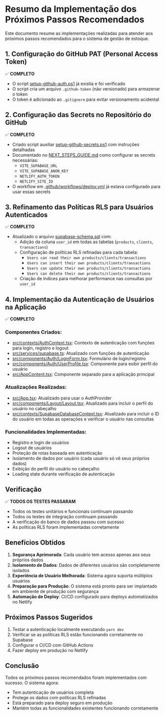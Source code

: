 # Resumo da Implementação dos Próximos Passos Recomendados

Este documento resume as implementações realizadas para atender aos próximos passos recomendados para o sistema de gestão de estoque.

## 1. Configuração do GitHub PAT (Personal Access Token)

✅ **COMPLETO**

- O script [setup-github-auth.ps1](file://C:/Users/perei/OneDrive/%C3%81rea%20de%20Trabalho/Atelie/setup-github-auth.ps1) já existia e foi verificado
- O script cria um arquivo `.github-token` (não versionado) para armazenar o token
- O token é adicionado ao `.gitignore` para evitar versionamento acidental

## 2. Configuração das Secrets no Repositório do GitHub

✅ **COMPLETO**

- Criado script auxiliar [setup-github-secrets.ps1](file://C:/Users/perei/OneDrive/%C3%81rea%20de%20Trabalho/Atelie/setup-github-secrets.ps1) com instruções detalhadas
- Documentado no [NEXT_STEPS_GUIDE.md](file://C:/Users/perei/OneDrive/%C3%81rea%20de%20Trabalho/Atelie/NEXT_STEPS_GUIDE.md) como configurar as secrets necessárias:
  - `VITE_SUPABASE_URL`
  - `VITE_SUPABASE_ANON_KEY`
  - `NETLIFY_AUTH_TOKEN`
  - `NETLIFY_SITE_ID`
- O workflow em [.github/workflows/deploy.yml](file://C:/Users/perei/OneDrive/%C3%81rea%20de%20Trabalho/Atelie/.github/workflows/deploy.yml) já estava configurado para usar essas secrets

## 3. Refinamento das Políticas RLS para Usuários Autenticados

✅ **COMPLETO**

- Atualizado o arquivo [supabase-schema.sql](file://C:/Users/perei/OneDrive/%C3%81rea%20de%20Trabalho/Atelie/supabase-schema.sql) com:
  - Adição da coluna `user_id` em todas as tabelas (`products`, `clients`, `transactions`)
  - Configuração de políticas RLS refinadas para cada tabela:
    - `Users can read their own products/clients/transactions`
    - `Users can insert their own products/clients/transactions`
    - `Users can update their own products/clients/transactions`
    - `Users can delete their own products/clients/transactions`
  - Criação de índices para melhorar performance nas consultas por `user_id`

## 4. Implementação da Autenticação de Usuários na Aplicação

✅ **COMPLETO**

### Componentes Criados:
- [src/contexts/AuthContext.tsx](file://C:/Users/perei/OneDrive/%C3%81rea%20de%20Trabalho/Atelie/src/contexts/AuthContext.tsx): Contexto de autenticação com funções para login, registro e logout
- [src/services/supabase.ts](file://C:/Users/perei/OneDrive/%C3%81rea%20de%20Trabalho/Atelie/src/services/supabase.ts): Atualizado com funções de autenticação
- [src/components/Auth/LoginForm.tsx](file://C:/Users/perei/OneDrive/%C3%81rea%20de%20Trabalho/Atelie/src/components/Auth/LoginForm.tsx): Formulário de login/registro
- [src/components/Auth/UserProfile.tsx](file://C:/Users/perei/OneDrive/%C3%81rea%20de%20Trabalho/Atelie/src/components/Auth/UserProfile.tsx): Componente para exibir perfil do usuário
- [src/AppContent.tsx](file://C:/Users/perei/OneDrive/%C3%81rea%20de%20Trabalho/Atelie/src/AppContent.tsx): Componente separado para a aplicação principal

### Atualizações Realizadas:
- [src/App.tsx](file://C:/Users/perei/OneDrive/%C3%81rea%20de%20Trabalho/Atelie/src/App.tsx): Atualizado para usar o AuthProvider
- [src/components/Layout/Layout.tsx](file://C:/Users/perei/OneDrive/%C3%81rea%20de%20Trabalho/Atelie/src/components/Layout/Layout.tsx): Atualizado para incluir o perfil do usuário no cabeçalho
- [src/contexts/SupabaseDatabaseContext.tsx](file://C:/Users/perei/OneDrive/%C3%81rea%20de%20Trabalho/Atelie/src/contexts/SupabaseDatabaseContext.tsx): Atualizado para incluir o ID do usuário em todas as operações e verificar o usuário nas consultas

### Funcionalidades Implementadas:
- Registro e login de usuários
- Logout de usuários
- Proteção de rotas baseada em autenticação
- Isolamento de dados por usuário (cada usuário só vê seus próprios dados)
- Exibição do perfil do usuário no cabeçalho
- Loading state durante verificação de autenticação

## Verificação

✅ **TODOS OS TESTES PASSARAM**

- Todos os testes unitários e funcionais continuam passando
- Todos os testes de integração continuam passando
- A verificação do banco de dados passou com sucesso
- As políticas RLS foram implementadas corretamente

## Benefícios Obtidos

1. **Segurança Aprimorada**: Cada usuário tem acesso apenas aos seus próprios dados
2. **Isolamento de Dados**: Dados de diferentes usuários são completamente isolados
3. **Experiência de Usuário Melhorada**: Sistema agora suporta múltiplos usuários
4. **Preparação para Produção**: O sistema está pronto para ser implantado em ambiente de produção com segurança
5. **Automação de Deploy**: CI/CD configurado para deploys automatizados no Netlify

## Próximos Passos Sugeridos

1. Testar a autenticação localmente executando `yarn dev`
2. Verificar se as políticas RLS estão funcionando corretamente no Supabase
3. Configurar o CI/CD com GitHub Actions
4. Fazer deploy em produção no Netlify

## Conclusão

Todos os próximos passos recomendados foram implementados com sucesso. O sistema agora:
- Tem autenticação de usuários completa
- Protege os dados com políticas RLS refinadas
- Está preparado para deploy seguro em produção
- Mantém todas as funcionalidades existentes funcionando corretamente